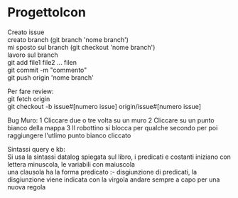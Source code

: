 # ProgettoIcon

  Creato issue  
  creato branch (git branch 'nome branch')  
  mi sposto sul branch (git checkout 'nome branch')    
  lavoro sul branch  
  git add file1 file2 ... filen  
  git commit -m "commento"  
  git push origin 'nome branch' 
  
  Per fare review:  
  git fetch origin  
  git checkout -b issue#[numero issue] origin/issue#[numero issue]  


Bug Muro:
  1 Cliccare due o tre volta su un muro
  2 Cliccare su un punto bianco della mappa
  3 Il robottino si blocca per qualche secondo per poi raggiungere l'utlimo punto bianco cliccato
  
  
Sintassi query e kb:  
  Si usa la sintassi datalog spiegata sul libro, i predicati e costanti iniziano con lettera minuscola, le variabili con maiuscola  
  una clausola ha la forma predicato :- disgiunzione di predicati, la disgiunzione viene indicata con la virgola
  andare sempre a capo per una nuova regola 

